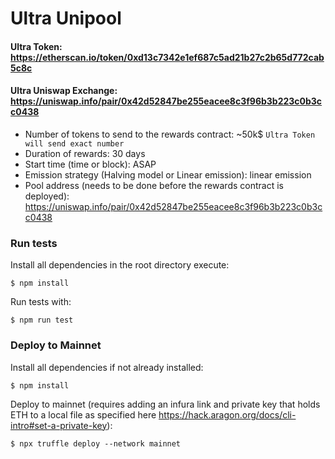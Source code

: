 # Ultra Unipool 

#### Ultra Token: https://etherscan.io/token/0xd13c7342e1ef687c5ad21b27c2b65d772cab5c8c

#### Ultra Uniswap Exchange: https://uniswap.info/pair/0x42d52847be255eacee8c3f96b3b223c0b3cc0438

- Number of tokens to send to the rewards contract: ~50k$ `Ultra Token will send exact number`
- Duration of rewards: 30 days
- Start time (time or block): ASAP
- Emission strategy (Halving model or Linear emission): linear emission
- Pool address (needs to be done before the rewards contract is deployed): https://uniswap.info/pair/0x42d52847be255eacee8c3f96b3b223c0b3cc0438

### Run tests

Install all dependencies in the root directory execute:
```
$ npm install
```

Run tests with:
```
$ npm run test
```

### Deploy to Mainnet

Install all dependencies if not already installed:
```
$ npm install
```

Deploy to mainnet (requires adding an infura link and private key that holds ETH to a local file as specified here 
https://hack.aragon.org/docs/cli-intro#set-a-private-key):
```
$ npx truffle deploy --network mainnet
```



